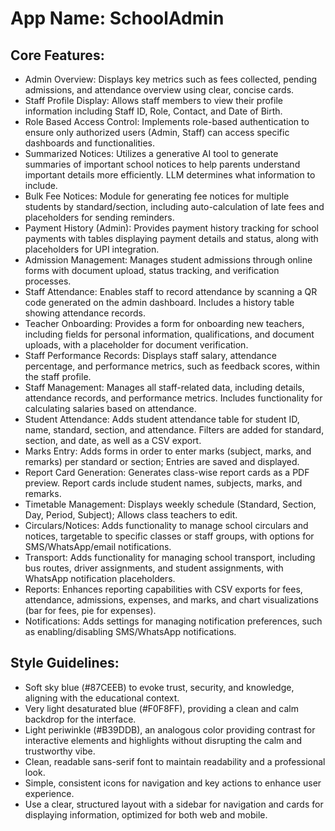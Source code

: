 # **App Name**: SchoolAdmin

## Core Features:

- Admin Overview: Displays key metrics such as fees collected, pending admissions, and attendance overview using clear, concise cards.
- Staff Profile Display: Allows staff members to view their profile information including Staff ID, Role, Contact, and Date of Birth.
- Role Based Access Control: Implements role-based authentication to ensure only authorized users (Admin, Staff) can access specific dashboards and functionalities.
- Summarized Notices: Utilizes a generative AI tool to generate summaries of important school notices to help parents understand important details more efficiently. LLM determines what information to include.
- Bulk Fee Notices: Module for generating fee notices for multiple students by standard/section, including auto-calculation of late fees and placeholders for sending reminders.
- Payment History (Admin): Provides payment history tracking for school payments with tables displaying payment details and status, along with placeholders for UPI integration.
- Admission Management: Manages student admissions through online forms with document upload, status tracking, and verification processes.
- Staff Attendance: Enables staff to record attendance by scanning a QR code generated on the admin dashboard. Includes a history table showing attendance records.
- Teacher Onboarding: Provides a form for onboarding new teachers, including fields for personal information, qualifications, and document uploads, with a placeholder for document verification.
- Staff Performance Records: Displays staff salary, attendance percentage, and performance metrics, such as feedback scores, within the staff profile.
- Staff Management: Manages all staff-related data, including details, attendance records, and performance metrics. Includes functionality for calculating salaries based on attendance.
- Student Attendance: Adds student attendance table for student ID, name, standard, section, and attendance. Filters are added for standard, section, and date, as well as a CSV export.
- Marks Entry: Adds forms in order to enter marks (subject, marks, and remarks) per standard or section; Entries are saved and displayed.
- Report Card Generation: Generates class-wise report cards as a PDF preview. Report cards include student names, subjects, marks, and remarks.
- Timetable Management: Displays weekly schedule (Standard, Section, Day, Period, Subject); Allows class teachers to edit.
- Circulars/Notices: Adds functionality to manage school circulars and notices, targetable to specific classes or staff groups, with options for SMS/WhatsApp/email notifications.
- Transport: Adds functionality for managing school transport, including bus routes, driver assignments, and student assignments, with WhatsApp notification placeholders.
- Reports: Enhances reporting capabilities with CSV exports for fees, attendance, admissions, expenses, and marks, and chart visualizations (bar for fees, pie for expenses).
- Notifications: Adds settings for managing notification preferences, such as enabling/disabling SMS/WhatsApp notifications.

## Style Guidelines:

- Soft sky blue (#87CEEB) to evoke trust, security, and knowledge, aligning with the educational context.
- Very light desaturated blue (#F0F8FF), providing a clean and calm backdrop for the interface.
- Light periwinkle (#B39DDB), an analogous color providing contrast for interactive elements and highlights without disrupting the calm and trustworthy vibe.
- Clean, readable sans-serif font to maintain readability and a professional look.
- Simple, consistent icons for navigation and key actions to enhance user experience.
- Use a clear, structured layout with a sidebar for navigation and cards for displaying information, optimized for both web and mobile.